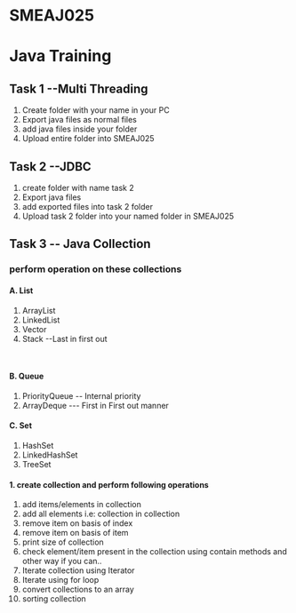 # SMEAJ025 
# Java Training

## Task 1 --Multi Threading
1. Create folder with your name in your PC
2. Export java files as normal files 
3. add java files inside your folder 
4. Upload entire folder into SMEAJ025

## Task 2 --JDBC
1. create folder with name task 2
2. Export java files 
3. add exported files into task 2 folder
4. Upload task 2 folder into your named folder in SMEAJ025

## Task 3 -- Java Collection
### perform operation on these collections
#### A. List                                 
  1. ArrayList              
  2. LinkedList
  3. Vector
  4. Stack --Last in first out
  <br>
  
#### B. Queue
  1. PriorityQueue -- Internal priority
  2. ArrayDeque --- First in First out manner
  
#### C. Set
  1. HashSet
  2. LinkedHashSet
  3. TreeSet

  
#### 1. create collection and perform following operations
  1. add items/elements in collection
  2. add all elements i.e: collection in collection 
  3. remove item on basis of index
  4. remove item on basis of item
  5. print size of collection
  6. check element/item present in the collection using contain methods and other way if you can..
  7. Iterate collection using Iterator 
  8. Iterate using for loop
  9. convert collections to an array
  10. sorting collection
 

